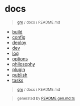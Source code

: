 # docs

> <sub>[gro](/../..) / docs / README.md</sub>

- [build](build.md)
- [config](config.md)
- [deploy](deploy.md)
- [dev](dev.md)
- [log](log.md)
- [options](options.md)
- [philosophy](philosophy.md)
- [plugin](plugin.md)
- [publish](publish.md)
- [tasks](tasks.md)

> <sub>[gro](/../..) / docs / README.md</sub>

> <sub>generated by [README.gen.md.ts](README.gen.md.ts)</sub>
